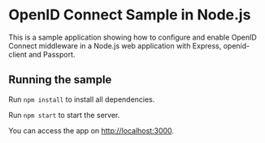 # OpenID Connect Sample in Node.js

This is a sample application showing how to configure and enable OpenID Connect middleware in a Node.js web application with Express, openid-client and Passport.

## Running the sample

Run `npm install` to install all dependencies.

Run `npm start` to start the server.

You can access the app on [http://localhost:3000](http://localhost:3000).

